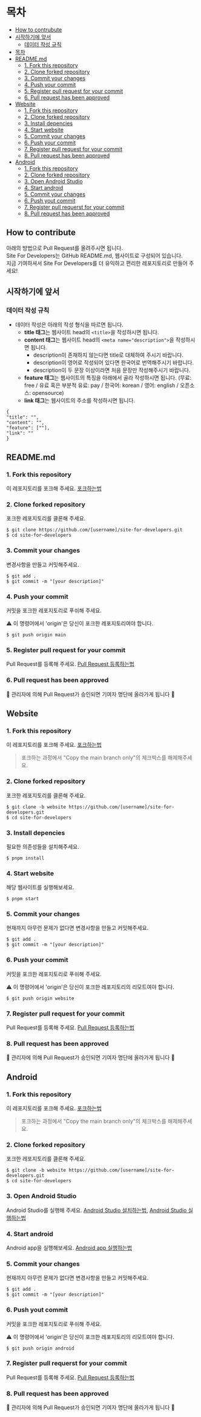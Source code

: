 # 목차

- [How to contrubute](#how-to-contribute)
- [시작하기에 앞서](#시작하기에-앞서)
  - [데이터 작성 규칙](#데이터-작성-규칙)
- [목차](#목차)
- [README.md](#readmemd)
  - [1. Fork this repository](#1-fork-this-repository)
  - [2. Clone forked repository](#2-clone-forked-repository)
  - [3. Commit your changes](#3-commit-your-changes)
  - [4. Push your commit](#4-push-your-commit)
  - [5. Register pull request for your commit](#5-register-pull-request-for-your-commit)
  - [6. Pull request has been approved](#6-pull-request-has-been-approved)
- [Website](#website)
  - [1. Fork this repository](#1-fork-this-repository-1)
  - [2. Clone forked repository](#2-clone-forked-repository-1)
  - [3. Install depencies](#3-install-depencies)
  - [4. Start website](#4-start-website)
  - [5. Commit your changes](#5-commit-your-changes)
  - [6. Push your commit](#6-push-your-commit)
  - [7. Register pull request for your commit](#7-register-pull-request-for-your-commit)
  - [8. Pull request has been approved](#8-pull-request-has-been-approved)
- [Android](#android)
  - [1. Fork this repository](#1-fork-this-repository-2)
  - [2. Clone forked repository](#2-clone-forked-repository-2)
  - [3. Open Android Studio](#3-open-android-studio)
  - [4. Start android](#4-start-android)
  - [5. Commit your changes](#5-commit-your-changes-1)
  - [6. Push yout commit](#6-push-yout-commit-1)
  - [7. Register pull requerst for your commit](#7-register-pull-requerst-for-your-commit-1)
  - [8. Pull request has been approved](#8-pull-request-has-been-approved-1)

## How to contribute

아래의 방법으로 Pull Request를 올려주시면 됩니다.<br/>
Site For Developers는 GitHub README.md, 웹사이트로 구성되어 있습니다.<br/>
지금 기여하셔서 Site For Developers를 더 유익하고 편리한 레포지토리로 만들어 주세요!

## 시작하기에 앞서

### 데이터 작성 규칙

- 데이터 작성은 아래의 작성 형식을 따르면 됩니다.
  - **title 태그**는 웹사이트 head의 ```<title>```을 작성하시면 됩니다.
  - **content 태그**는 웹사이트 head의 ```<meta name="description">```을 작성하시면 됩니다.
    - description이 존재하지 않는다면 title로 대체하여 주시기 바랍니다.
    - description이 영어로 작성되어 있다면 한국어로 번역해주시기 바랍니다.
    - description이 두 문장 이상이라면 처음 문장만 작성해주시기 바랍니다.
  - **feature 태그**는 웹사이트의 특징을 아래에서 골라 작성하시면 됩니다.
    (무료: free / 유료 혹은 부분적 유료: pay / 한국어: korean / 영어: english / 오픈소스: opensource)
  - **link 태그**는 웹사이트의 주소를 작성하시면 됩니다.

```
{
"title": "",
"content": "",
"feature": [""],
"link": ""
}
```

## README.md

### 1. Fork this repository

이 레포지토리를 포크해 주세요. [포크하는법](https://ittrue.tistory.com/90)

### 2. Clone forked repository

포크한 레포지토리를 클론해 주세요.

```
$ git clone https://github.com/[username]/site-for-developers.git
$ cd site-for-developers
```

### 3. Commit your changes

변경사항을 만들고 커밋해주세요.

```
$ git add .
$ git commit -m "[your description]"
```

### 4. Push your commit

커밋을 포크한 레포지토리로 푸쉬해 주세요.

⚠ 이 명령어에서 'origin'은 당신이 포크한 레포지토리여야 합니다.

```
$ git push origin main
```

### 5. Register pull request for your commit

Pull Request를 등록해 주세요. [Pull Request 등록하는법](https://wayhome25.github.io/git/2017/07/08/git-first-pull-request-story/)

### 6. Pull request has been approved

🎉 관리자에 의해 Pull Request가 승인되면 기여자 명단에 올라가게 됩니다 🎉

## Website

### 1. Fork this repository

이 레포지토리를 포크해 주세요. [포크하는법](https://ittrue.tistory.com/90)

> 포크하는 과정에서 "Copy the main branch only"의 체크박스를 해제해주세요.

### 2. Clone forked repository

포크한 레포지토리를 클론해 주세요.

```
$ git clone -b website https://github.com/[username]/site-for-developers.git
$ cd site-for-developers
```

### 3. Install depencies

필요한 의존성들을 설치해주세요.

```
$ pnpm install
```

### 4. Start website

해당 웹사이트를 실행해보세요.

```
$ pnpm start
```

### 5. Commit your changes

현재까지 아무런 문제가 없다면 변경사항을 만들고 커밋해주세요.

```
$ git add .
$ git commit -m "[your description]"
```

### 6. Push your commit

커밋을 포크한 레포지토리로 푸쉬해 주세요.

⚠ 이 명령어에서 'origin'은 당신이 포크한 레포지토리의 리모트여야 합니다.

```
$ git push origin website
```

### 7. Register pull request for your commit

Pull Request를 등록해 주세요. [Pull Request 등록하는법](https://wayhome25.github.io/git/2017/07/08/git-first-pull-request-story/)

### 8. Pull request has been approved

🎉 관리자에 의해 Pull Request가 승인되면 기여자 명단에 올라가게 됩니다 🎉

## Android

### 1. Fork this repository

이 레포지토리를 포크해 주세요. [포크하는법](https://ittrue.tistory.com/90)

> 포크하는 과정에서 "Copy the main branch only"의 체크박스를 해제해주세요.

### 2. Clone forked repository

포크한 레포지토리를 클론해 주세요.

```
$ git clone -b website https://github.com/[username]/site-for-developers.git
$ cd site-for-developers
```

### 3. Open Android Studio

Android Studio를 실행해 주세요. [Android Studio 설치하는법](https://ineedtoprogramandweb.tistory.com/entry/AndroidStudio-%EC%95%88%EB%93%9C%EB%A1%9C%EC%9D%B4%EB%93%9C-%EC%8A%A4%ED%8A%9C%EB%94%94%EC%98%A4-%EC%84%A4%EC%B9%98%ED%95%98%EA%B8%B0-%EC%B5%9C%EC%8B%A0),
[Android Studio 실행하는법](https://bbmsk2.tistory.com/25)

### 4. Start android

Android app을 실행해보세요. [Android app 실행하는법](https://ju-hy.tistory.com/21)

### 5. Commit your changes

현재까지 아무런 문제가 없다면 변경사항을 만들고 커밋해주세요.

```
$ git add .
$ git commit -m "[your description]"
```

### 6. Push yout commit

커밋을 포크한 레포지토리로 푸쉬해 주세요.

⚠ 이 명령어에서 'origin'은 당신이 포크한 레포지토리의 리모트여야 합니다.

```
$ git push origin android
```

### 7. Register pull requerst for your commit

Pull Request를 등록해 주세요. [Pull Request 등록하는법](https://wayhome25.github.io/git/2017/07/08/git-first-pull-request-story/)

### 8. Pull request has been approved

🎉 관리자에 의해 Pull Request가 승인되면 기여자 명단에 올라가게 됩니다 🎉
